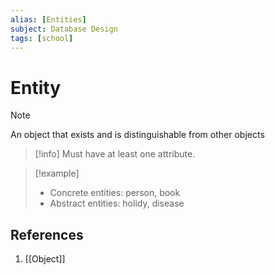 ```yaml
---
alias: [Entities]
subject: Database Design
tags: [school]
---
```

# Entity

>[!note]
> An object that exists and is distinguishable from other objects

> [!info]
> Must have at least one attribute.

> [!example]
> - Concrete entities: person, book
> - Abstract entities: holidy, disease

## References
1. [[Object]]